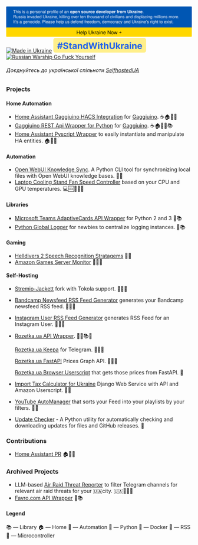 [![Stand With Ukraine](https://raw.githubusercontent.com/vshymanskyy/StandWithUkraine/main/banner-personal-page.svg)](https://stand-with-ukraine.pp.ua)
[![Made in Ukraine](https://img.shields.io/badge/made_in-Ukraine-ffd700.svg?labelColor=0057b7)](https://stand-with-ukraine.pp.ua)
[![Stand With Ukraine](https://raw.githubusercontent.com/vshymanskyy/StandWithUkraine/main/badges/StandWithUkraine.svg)](https://stand-with-ukraine.pp.ua)
[![Russian Warship Go Fuck Yourself](https://raw.githubusercontent.com/vshymanskyy/StandWithUkraine/main/badges/RussianWarship.svg)](https://stand-with-ukraine.pp.ua)
###### Доєднуйтесь до української спільноти [SelfhostedUA](https://t.me/selfhostedua)

### Projects

#### Home Automation

- [Home Assistant Gaggiuino HACS Integration](https://github.com/ALERTua/hass-gaggiuino) for [Gaggiuino](https://gaggiuino.github.io). ☕🏠🤖🐍
- [Gaggiuino REST Api Wrapper for Python](https://github.com/ALERTua/gaggiuino_api) for [Gaggiuino](https://gaggiuino.github.io). ☕🏠🤖🐍📚
- [Home Assistant Pyscript Wrapper](https://github.com/ALERTua/ha_pyscript_modules) to easily instantiate and manipulate HA entities. 🏠🤖🐍

#### Automation
- [Open WebUI Knowledge Sync](https://github.com/ALERTua/open_webui_knowledge_sync). A Python CLI tool for synchronizing local files with Open WebUI knowledge bases. 🤖🐍
- [Laptop Cooling Stand Fan Speed Controller](https://github.com/ALERTua/iets-speed-control) based on your CPU and GPU temperatures. 💻🆒🤖🐍📱
  
#### Libraries

- [Microsoft Teams AdaptiveCards API Wrapper](https://github.com/ALERTua/msteamsapi) for Python 2 and 3 🐍📚
- [Python Global Logger](https://github.com/ALERTua/global_logger) for newbies to centralize logging instances. 🐍📚

#### Gaming

- [Helldivers 2 Speech Recognition Stratagems](https://github.com/ALERTua/helldivers_2_voice_stratagems) 🤖🐍
- [Amazon Games Server Monitor](https://github.com/ALERTua/amazon_games_server_monitor) 🤖🐍🐳


#### Self-Hosting

- [Stremio-Jackett](https://github.com/ALERTua/fork-stremio-jackett) fork with Tokola support. 🎥🐍🐳
- [Bandcamp Newsfeed RSS Feed Generator](https://github.com/ALERTua/bandcamp_newsfeed_rss) generates your Bandcamp newsfeed RSS feed. 📰🐍🐳
- [Instagram User RSS Feed Generator](https://github.com/ALERTua/instagram_rss) generates RSS Feed for an Instagram User. 📰🐍🐳

- [Rozetka.ua API Wrapper](https://github.com/ALERTua/rozetka_api). 🔌🐍📚🐳

  [Rozetka.ua Keepa](https://github.com/ALERTua/rozetka_keepa) for Telegram. 🔌🐍🐳
  
  [Rozetka.ua FastAPI](https://github.com/ALERTua/rozetka_fastapi) Prices Graph API. 🔌🐍🐳
  
  [Rozetka.ua Browser Userscript](https://github.com/ALERTua/rozetka_userscript) that gets those prices from FastAPI. 🔌

- [Import Tax Calculator for Ukraine](https://github.com/ALERTua/import_tax_calculator) Django Web Service with API and Amazon Userscript. 🐍🐳
- [YouTube AutoManager](https://github.com/ALERTua/youtube_automanager) that sorts your Feed into your playlists by your filters. 🐍🐳
- [Update Checker](https://github.com/ALERTua/updatechecker) - A Python utility for automatically checking and downloading updates for files and GitHub releases. 🐍

### Contributions

- [Home Assistant PR](https://github.com/home-assistant/core/pulls?q=is%3Apr+author%3AALERTua) 🏠🤖🐍


### Archived Projects
- LLM-based [Air Raid Threat Reporter](https://github.com/ALERTua/air_raid_threat_reporter) to filter Telegram channels for relevant air raid threats for your 🇺🇦city. 🇺🇦🐍🤖🐳
- [Favro.com API Wrapper](https://github.com/ALERTua/favro) 🐍📚

#### Legend
📚 — Library
🏠 — Home
🤖 — Automation
🐍 — Python
🐳 — Docker
📰 — RSS
📱 — Microcontroller
